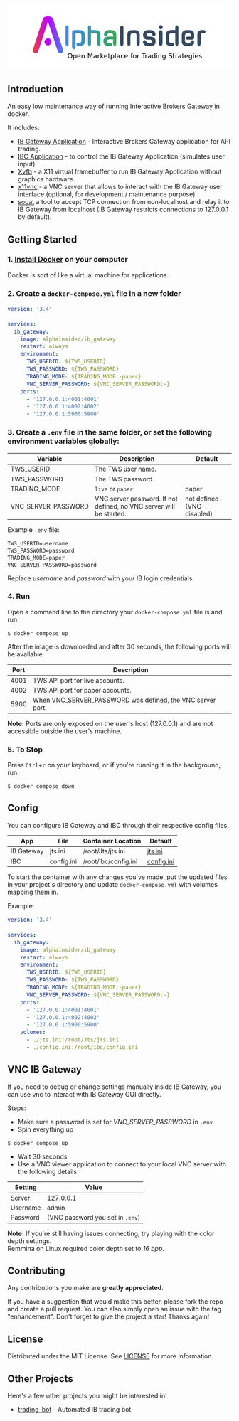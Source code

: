 <!-- PROJECT LOGO -->
<div align="center">
  <a href="https://alphainsider.com/">
    <img src="images/logo.png" alt="Logo">
  </a>
</div>



<!-- INTRODUCTION -->
## Introduction
An easy low maintenance way of running Interactive Brokers Gateway in docker.

It includes:
- [IB Gateway Application](https://www.interactivebrokers.com/en/index.php?f=16457) -
Interactive Brokers Gateway application for API trading.
- [IBC Application](https://github.com/IbcAlpha/IBC) -
to control the IB Gateway Application (simulates user input).
- [Xvfb](https://www.x.org/releases/X11R7.6/doc/man/man1/Xvfb.1.xhtml) -
a X11 virtual framebuffer to run IB Gateway Application without graphics hardware.
- [x11vnc](https://wiki.archlinux.org/title/x11vnc) -
a VNC server that allows to interact with the IB Gateway user interface (optional, for development / maintenance purpose).
- [socat](https://linux.die.net/man/1/socat) a tool to accept TCP connection from non-localhost and relay it to IB Gateway from localhost (IB Gateway restricts connections to 127.0.0.1 by default).



<!-- GETTING STARTED -->
## Getting Started

### 1. [Install Docker](https://docs.docker.com/get-docker/) on your computer
Docker is sort of like a virtual machine for applications.

### 2. Create a `docker-compose.yml` file in a new folder
```yaml
version: '3.4'

services:
  ib_gateway:
    image: alphainsider/ib_gateway
    restart: always
    environment:
      TWS_USERID: ${TWS_USERID}
      TWS_PASSWORD: ${TWS_PASSWORD}
      TRADING_MODE: ${TRADING_MODE:-paper}
      VNC_SERVER_PASSWORD: ${VNC_SERVER_PASSWORD:-}
    ports:
      - '127.0.0.1:4001:4001'
      - '127.0.0.1:4002:4002'
      - '127.0.0.1:5900:5900'
```

### 3. Create a `.env` file in the same folder, or set the following environment variables globally:

| Variable            | Description                                | Default                |
| ------------------- | ------------------------------------------ | -----------------------|
| TWS_USERID          | The TWS user name.                         |                        |
| TWS_PASSWORD        | The TWS password.                          |                        |
| TRADING_MODE        | `live` or `paper`                          | paper                  |
| VNC_SERVER_PASSWORD | VNC server password. If not defined, no VNC server will be started. | not defined (VNC disabled) |

Example `.env` file:
```
TWS_USERID=username
TWS_PASSWORD=password
TRADING_MODE=paper
VNC_SERVER_PASSWORD=password
```
Replace *username* and *password* with your IB login credentials.

### 4. Run
Open a command line to the directory your `docker-compose.yml` file is and run:
```shell
$ docker compose up
```

After the image is downloaded and after 30 seconds, the following ports will be available:

| Port | Description                                                |
| ---- | ---------------------------------------------------------- |
| 4001 | TWS API port for live accounts.                            |
| 4002 | TWS API port for paper accounts.                           |
| 5900 | When VNC_SERVER_PASSWORD was defined, the VNC server port. |

**Note:** Ports are only exposed on the user's host (127.0.0.1) and are not accessible outside the user's machine.

### 5. To Stop
Press `Ctrl`+`c` on your keyboard, or if you're running it in the background, run:
```shell
$ docker compose down
```



<!-- CONFIG -->
## Config

You can configure IB Gateway and IBC through their respective config files.

| App        | File       | Container Location   | Default                                                                                           |
|------------|------------|----------------------|---------------------------------------------------------------------------------------------------|
| IB Gateway | jts.ini    | /root/Jts/jts.ini    | [jts.ini](https://github.com/AlphaInsider/ib_gateway_docker/blob/master/config/ibgateway/jts.ini) |
| IBC        | config.ini | /root/ibc/config.ini | [config.ini](https://github.com/AlphaInsider/ib_gateway_docker/blob/master/config/ibc/config.ini) |   

To start the container with any changes you've made, put the updated files in your project's directory and update `docker-compose.yml` with volumes mapping them in.

Example:
```yaml
version: '3.4'

services:
  ib_gateway:
    image: alphainsider/ib_gateway
    restart: always
    environment:
      TWS_USERID: ${TWS_USERID}
      TWS_PASSWORD: ${TWS_PASSWORD}
      TRADING_MODE: ${TRADING_MODE:-paper}
      VNC_SERVER_PASSWORD: ${VNC_SERVER_PASSWORD:-}
    ports:
      - '127.0.0.1:4001:4001'
      - '127.0.0.1:4002:4002'
      - '127.0.0.1:5900:5900'
    volumes:
      - ./jts.ini:/root/Jts/jts.ini
      - ./config.ini:/root/ibc/config.ini
```



<!-- VNC -->
## VNC IB Gateway
If you need to debug or change settings manually inside IB Gateway, you can use vnc to interact with IB Gateway GUI directly.

Steps:  
- Make sure a password is set for *VNC_SERVER_PASSWORD* in `.env`
- Spin everything up
```shell
$ docker compose up
```
- Wait 30 seconds
- Use a VNC viewer application to connect to your local VNC server with the following details

| Setting     | Value                            |
|-------------|----------------------------------|
| Server      | 127.0.0.1                        |
| Username    | admin                            |   
| Password    | (VNC password you set in `.env`) |

**Note:** If you're still having issues connecting, try playing with the color depth settings.  
Remmina on Linux required color depth set to *16 bpp*.



<!-- CONTRIBUTING -->
## Contributing

Any contributions you make are **greatly appreciated**.

If you have a suggestion that would make this better, please fork the repo and create a pull request. You can also simply open an issue with the tag "enhancement".
Don't forget to give the project a star! Thanks again!



<!-- LICENSE -->
## License

Distributed under the MIT License. See [LICENSE](https://github.com/AlphaInsider/ib_gateway_docker/blob/master/LICENSE) for more information.



<!-- OTHER PROJECTS -->
## Other Projects

Here's a few other projects you might be interested in!

- [trading_bot](https://github.com/AlphaInsider/trading_bot) - Automated IB trading bot


